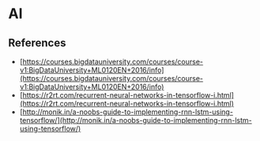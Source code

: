 # AI

## References

+ [https://courses.bigdatauniversity.com/courses/course-v1:BigDataUniversity+ML0120EN+2016/info](https://courses.bigdatauniversity.com/courses/course-v1:BigDataUniversity+ML0120EN+2016/info)
+ [https://r2rt.com/recurrent-neural-networks-in-tensorflow-i.html](https://r2rt.com/recurrent-neural-networks-in-tensorflow-i.html)
+ [http://monik.in/a-noobs-guide-to-implementing-rnn-lstm-using-tensorflow/](http://monik.in/a-noobs-guide-to-implementing-rnn-lstm-using-tensorflow/)